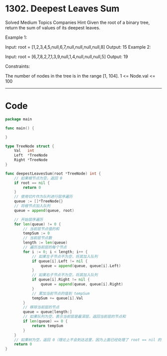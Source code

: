 # 1302. Deepest Leaves Sum

Solved
Medium
Topics
Companies
Hint
Given the root of a binary tree, return the sum of values of its deepest leaves.

Example 1:

Input: root = [1,2,3,4,5,null,6,7,null,null,null,null,8]
Output: 15
Example 2:

Input: root = [6,7,8,2,7,1,3,9,null,1,4,null,null,null,5]
Output: 19

Constraints:

The number of nodes in the tree is in the range [1, 104].
1 <= Node.val <= 100

---

# Code

```go
package main

func main() {

}

type TreeNode struct {
	Val   int
	Left  *TreeNode
	Right *TreeNode
}

func deepestLeavesSum(root *TreeNode) int {
	// 如果根节点为空，返回 0
	if root == nil {
		return 0
	}
	// 使用切片作为队列进行层序遍历
	queue := []*TreeNode{}
	// 将根节点加入队列
	queue = append(queue, root)

	// 开始层序遍历
	for len(queue) != 0 {
		// 当前层节点值的和
		tempSum := 0
		// 当前层节点数
		length := len(queue)
		// 遍历当前层的每个节点
		for i := 0; i < length; i++ {
			// 如果左子节点不为空，将其加入队列
			if queue[i].Left != nil {
				queue = append(queue, queue[i].Left)
			}
			// 如果右子节点不为空，将其加入队列
			if queue[i].Right != nil {
				queue = append(queue, queue[i].Right)
			}
			// 累加当前节点的值到 tempSum
			tempSum += queue[i].Val
		}
		// 移除当前层的节点
		queue = queue[length:]
		// 如果队列为空，表示当前层是最深层，返回当前层的节点和
		if len(queue) == 0 {
			return tempSum
		}
	}
	// 如果树为空，返回 0（理论上不会到达这里，因为上面已经处理了 root == nil 的情况）
	return 0
}
```
